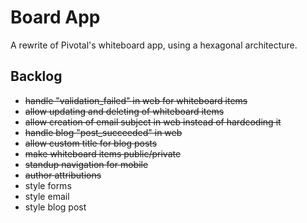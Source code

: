 # Board App

A rewrite of Pivotal's whiteboard app, using a hexagonal architecture.

## Backlog

* ~~handle "validation\_failed" in web for whiteboard items~~
* ~~allow updating and deleting of whiteboard items~~
* ~~allow creation of email subject in web instead of hardcoding it~~
* ~~handle blog "post\_succeeded" in web~~
* ~~allow custom title for blog posts~~
* ~~make whiteboard items public/private~~
* ~~standup navigation for mobile~~
* ~~author attributions~~
* style forms
* style email
* style blog post
